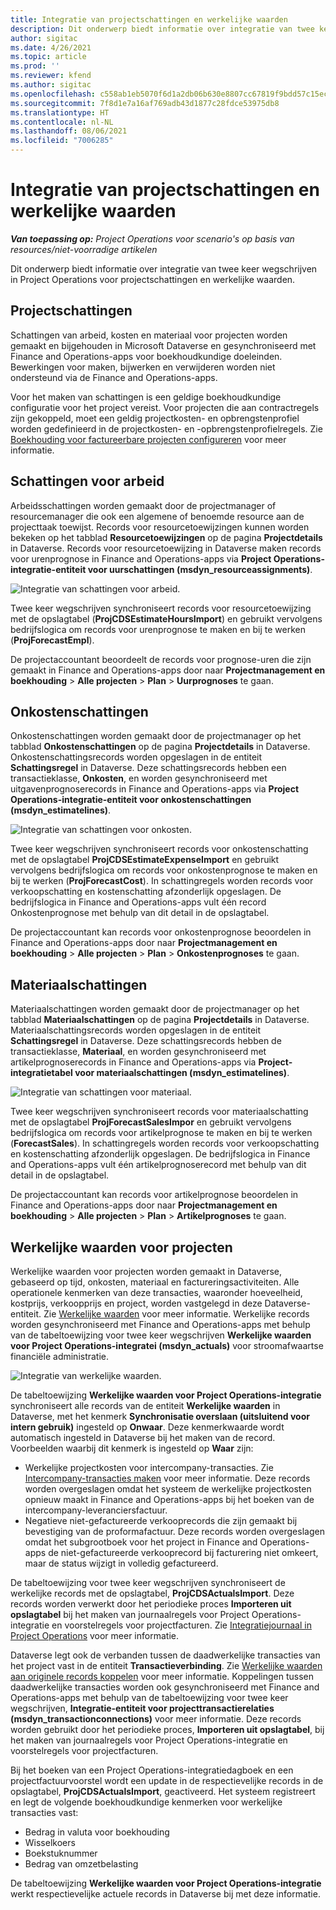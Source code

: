 ```yaml
---
title: Integratie van projectschattingen en werkelijke waarden
description: Dit onderwerp biedt informatie over integratie van twee keer wegschrijven in Project Operations voor projectschattingen en werkelijke waarden.
author: sigitac
ms.date: 4/26/2021
ms.topic: article
ms.prod: ''
ms.reviewer: kfend
ms.author: sigitac
ms.openlocfilehash: c558ab1eb5070f6d1a2db06b630e8807cc67819f9bdd57c15ec346f484e04fe9
ms.sourcegitcommit: 7f8d1e7a16af769adb43d1877c28fdce53975db8
ms.translationtype: HT
ms.contentlocale: nl-NL
ms.lasthandoff: 08/06/2021
ms.locfileid: "7006285"
---
```

# <a name="project-estimates-and-actuals-integration"></a>Integratie van projectschattingen en werkelijke waarden

_**Van toepassing op:** Project Operations voor scenario's op basis van resources/niet-voorradige artikelen_

Dit onderwerp biedt informatie over integratie van twee keer wegschrijven in Project Operations voor projectschattingen en werkelijke waarden.

## <a name="project-estimates"></a>Projectschattingen

Schattingen van arbeid, kosten en materiaal voor projecten worden gemaakt en bijgehouden in Microsoft Dataverse en gesynchroniseerd met Finance and Operations-apps voor boekhoudkundige doeleinden. Bewerkingen voor maken, bijwerken en verwijderen worden niet ondersteund via de Finance and Operations-apps.

Voor het maken van schattingen is een geldige boekhoudkundige configuratie voor het project vereist. Voor projecten die aan contractregels zijn gekoppeld, moet een geldig projectkosten- en opbrengstenprofiel worden gedefinieerd in de projectkosten- en -opbrengstenprofielregels. Zie [Boekhouding voor factureerbare projecten configureren](../project-accounting/configure-accounting-billable-projects.md#configure-project-cost-and-revenue-profile-rules) voor meer informatie.

## <a name="labor-estimates"></a>Schattingen voor arbeid

Arbeidsschattingen worden gemaakt door de projectmanager of resourcemanager die ook een algemene of benoemde resource aan de projecttaak toewijst. Records voor resourcetoewijzingen kunnen worden bekeken op het tabblad **Resourcetoewijzingen** op de pagina **Projectdetails** in Dataverse. Records voor resourcetoewijzing in Dataverse maken records voor urenprognose in Finance and Operations-apps via **Project Operations-integratie-entiteit voor uurschattingen (msdyn\_resourceassignments)**.

   ![Integratie van schattingen voor arbeid.](./Media/DW4LaborEstimates.png)

Twee keer wegschrijven synchroniseert records voor resourcetoewijzing met de opslagtabel (**ProjCDSEstimateHoursImport**) en gebruikt vervolgens bedrijfslogica om records voor urenprognose te maken en bij te werken (**ProjForecastEmpl**).

De projectaccountant beoordeelt de records voor prognose-uren die zijn gemaakt in Finance and Operations-apps door naar **Projectmanagement en boekhouding** > **Alle projecten** > **Plan** > **Uurprognoses** te gaan.

## <a name="expense-estimates"></a>Onkostenschattingen

Onkostenschattingen worden gemaakt door de projectmanager op het tabblad **Onkostenschattingen** op de pagina **Projectdetails** in Dataverse. Onkostenschattingsrecords worden opgeslagen in de entiteit **Schattingsregel** in Dataverse. Deze schattingsrecords hebben een transactieklasse, **Onkosten**, en worden gesynchroniseerd met uitgavenprognoserecords in Finance and Operations-apps via **Project Operations-integratie-entiteit voor onkostenschattingen (msdyn\_estimatelines)**.

   ![Integratie van schattingen voor onkosten.](./Media/DW4ExpenseEstimates.png)

Twee keer wegschrijven synchroniseert records voor onkostenschatting met de opslagtabel **ProjCDSEstimateExpenseImport** en gebruikt vervolgens bedrijfslogica om records voor onkostenprognose te maken en bij te werken (**ProjForecastCost**). In schattingregels worden records voor verkoopschatting en kostenschatting afzonderlijk opgeslagen. De bedrijfslogica in Finance and Operations-apps vult één record Onkostenprognose met behulp van dit detail in de opslagtabel.

De projectaccountant kan records voor onkostenprognose beoordelen in Finance and Operations-apps door naar **Projectmanagement en boekhouding** > **Alle projecten** > **Plan** > **Onkostenprognoses** te gaan.

## <a name="material-estimates"></a>Materiaalschattingen

Materiaalschattingen worden gemaakt door de projectmanager op het tabblad **Materiaalschattingen** op de pagina **Projectdetails** in Dataverse. Materiaalschattingsrecords worden opgeslagen in de entiteit **Schattingsregel** in Dataverse. Deze schattingsrecords hebben de transactieklasse, **Materiaal**, en worden gesynchroniseerd met artikelprognoserecords in Finance and Operations-apps via **Project-integratietabel voor materiaalschattingen (msdyn\_estimatelines)**.

   ![Integratie van schattingen voor materiaal.](./Media/DW4MaterialEstimates.png)

Twee keer wegschrijven synchroniseert records voor materiaalschatting met de opslagtabel **ProjForecastSalesImpor** en gebruikt vervolgens bedrijfslogica om records voor artikelprognose te maken en bij te werken (**ForecastSales**). In schattingregels worden records voor verkoopschatting en kostenschatting afzonderlijk opgeslagen. De bedrijfslogica in Finance and Operations-apps vult één artikelprognoserecord met behulp van dit detail in de opslagtabel.

De projectaccountant kan records voor artikelprognose beoordelen in Finance and Operations-apps door naar **Projectmanagement en boekhouding** > **Alle projecten** > **Plan** > **Artikelprognoses** te gaan.

## <a name="project-actuals"></a>Werkelijke waarden voor projecten

Werkelijke waarden voor projecten worden gemaakt in Dataverse, gebaseerd op tijd, onkosten, materiaal en factureringsactiviteiten. Alle operationele kenmerken van deze transacties, waaronder hoeveelheid, kostprijs, verkoopprijs en project, worden vastgelegd in deze Dataverse-entiteit. Zie [Werkelijke waarden](../actuals/actuals-overview.md) voor meer informatie. Werkelijke records worden gesynchroniseerd met Finance and Operations-apps met behulp van de tabeltoewijzing voor twee keer wegschrijven **Werkelijke waarden voor Project Operations-integratei (msdyn\_actuals)** voor stroomafwaartse financiële administratie.

   ![Integratie van werkelijke waarden.](./Media/DW4Actuals.png)

De tabeltoewijzing **Werkelijke waarden voor Project Operations-integratie** synchroniseert alle records van de entiteit **Werkelijke waarden** in Dataverse, met het kenmerk **Synchronisatie overslaan (uitsluitend voor intern gebruik)** ingesteld op **Onwaar**. Deze kenmerkwaarde wordt automatisch ingesteld in Dataverse bij het maken van de record. Voorbeelden waarbij dit kenmerk is ingesteld op **Waar** zijn:

  - Werkelijke projectkosten voor intercompany-transacties. Zie [Intercompany-transacties maken](../project-accounting/create-intercompany-transactions.md) voor meer informatie. Deze records worden overgeslagen omdat het systeem de werkelijke projectkosten opnieuw maakt in Finance and Operations-apps bij het boeken van de intercompany-leveranciersfactuur.
  - Negatieve niet-gefactureerde verkooprecords die zijn gemaakt bij bevestiging van de proformafactuur. Deze records worden overgeslagen omdat het subgrootboek voor het project in Finance and Operations-apps de niet-gefactureerde verkooprecord bij facturering niet omkeert, maar de status wijzigt in volledig gefactureerd.

De tabeltoewijzing voor twee keer wegschrijven synchroniseert de werkelijke records met de opslagtabel, **ProjCDSActualsImport**. Deze records worden verwerkt door het periodieke proces **Importeren uit opslagtabel** bij het maken van journaalregels voor Project Operations-integratie en voorstelregels voor projectfacturen. Zie [Integratiejournaal in Project Operations](../project-accounting/project-operations-integration-journal.md) voor meer informatie.

Dataverse legt ook de verbanden tussen de daadwerkelijke transacties van het project vast in de entiteit **Transactieverbinding**. Zie [Werkelijke waarden aan originele records koppelen](../actuals/linkingactuals.md) voor meer informatie. Koppelingen tussen daadwerkelijke transacties worden ook gesynchroniseerd met Finance and Operations-apps met behulp van de tabeltoewijzing voor twee keer wegschrijven, **Integratie-entiteit voor projecttransactierelaties (msdyn\_transactionconnections)** voor meer informatie. Deze records worden gebruikt door het periodieke proces, **Importeren uit opslagtabel**, bij het maken van journaalregels voor Project Operations-integratie en voorstelregels voor projectfacturen.

Bij het boeken van een Project Operations-integratiedagboek en een projectfactuurvoorstel wordt een update in de respectievelijke records in de opslagtabel, **ProjCDSActualsImport**, geactiveerd. Het systeem registreert en legt de volgende boekhoudkundige kenmerken voor werkelijke transacties vast:

- Bedrag in valuta voor boekhouding
- Wisselkoers
- Boekstuknummer
- Bedrag van omzetbelasting

De tabeltoewijzing **Werkelijke waarden voor Project Operations-integratie** werkt respectievelijke actuele records in Dataverse bij met deze informatie.
